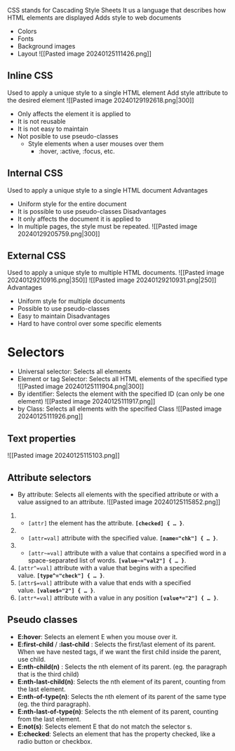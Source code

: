 CSS stands for Cascading Style Sheets
It us a language that describes how HTML elements are displayed
Adds style to web documents
- Colors
- Fonts
- Background images
- Layout
![[Pasted image 20240125111426.png]]
## Inline CSS
Used to apply a unique style to a single HTML element
Add style attribute to the desired element
![[Pasted image 20240129192618.png|300]]
- Only affects the element it is applied to
- It is not reusable
- It is not easy to maintain
- Not posible to use pseudo-classes
	- Style elements when a user mouses over them
		- :hover, :active, :focus, etc.
## Internal CSS
Used to apply a unique style to a single HTML document
Advantages
- Uniform style for the entire document
- It is possible to use pseudo-classes
Disadvantages
- It only affects the document it is applied to
- In multiple pages, the style must be repeated.
![[Pasted image 20240129205759.png|300]]
## External CSS
Used to apply a unique style to multiple HTML documents.
![[Pasted image 20240129210916.png|350]]
![[Pasted image 20240129210931.png|250]]
Advantages
- Uniform style for multiple documents
- Possible to use pseudo-classes
- Easy to maintain
Disadvantages
- Hard to have control over some specific elements
# Selectors
- Universal selector: Selects all elements
- Element or tag Selector: Selects all HTML elements of the specified type
![[Pasted image 20240125111904.png|300]]
- By identifier: Selects the element with the specified ID (can only be one element)
![[Pasted image 20240125111917.png]]
- by Class: Selects all elements with the specified Class
![[Pasted image 20240125111926.png]]

## Text properties
![[Pasted image 20240125115103.png]]

## Attribute selectors
- By attribute: Selects all elements with the specified attribute or with a value assigned to an attribute.
![[Pasted image 20240125115852.png]]
1. - `[attr]` the element has the attribute. **`[checked] { … }`**.
2. - `[attr=val]` attribute with the specified value. **`[name="chk"] { … }`**.
3. - `[attr~=val]` attribute with a value that contains a specified word in a space-separated list of words. **`[value~="val2"] { … }`**. 
4. `[attr^=val]` attribute with a value that begins with a specified value. **`[type^="check"] { … }`**.
5. `[attr$=val]` attribute with a value that ends with a specified value. **`[value$="2"] { … }`**.
6. `[attr*=val]` attribute with a value in any position **`[value*="2"] { … }`**.
## Pseudo classes
- **E:hover**: Selects an element E when you mouse over it.
- **E:first-child** / **:last-child** : Selects the first/last element of its parent. When we have nested tags, if we want the first child inside the parent, use child.
- **E:nth-child(n)** : Selects the nth element of its parent. (eg. the paragraph that is the third child)
- **E:nth-last-child(n)**: Selects the nth element of its parent, counting from the last element.
- **E:nth-of-type(n)**: Selects the nth element of its parent of the same type (eg. the third paragraph).
- **E:nth-last-of-type(n)**: Selects the nth element of its parent, counting from the last element.
- **E:not(s)**: Selects element E that do not match the selector s.
- **E:checked**: Selects an element that has the property checked, like a radio button or checkbox.